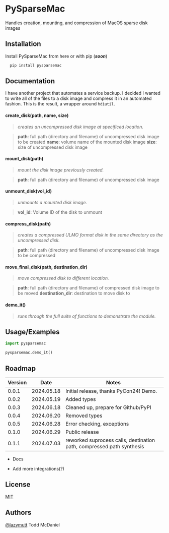 
# PySparseMac

Handles creation, mounting, and compression of MacOS sparse disk images
## Installation

Install PySparseMac from here or with pip (***soon***)

```bash
  pip install pysparsemac
```

## Documentation

I have another project that automates a service backup. I decided I wanted to write all of the files to a disk image and compress it in an automated fashion. This is the result, a wrapper around `hdiutil`.

#### create_disk(path, name, size)
>*creates an uncompressed disk image at specificed location.*

>**path**: full path (directory and filename) of uncompressed disk image to be created
>**name**: volume name of the mounted disk image
>**size**: size of uncompressed disk image

#### mount_disk(path)
>*mount the disk image previously created.*

>**path**: full path (directory and filename) of uncompressed disk image

#### unmount_disk(vol_id)
>*unmounts a mounted disk image.*

>**vol_id**: Volume ID of the disk to unmount

#### compress_disk(path)
>*creates a compressed ULMO format disk in the same directory as the uncompressed disk.*

>**path**: full path (directory and filename) of uncompressed disk image to be compressed

#### move_final_disk(path, destination_dir)
>*move compressed disk to different location.*

>**path**: full path (directory and filename) of compressed disk image to be moved
>**destination_dir**: destination to move disk to

#### demo_it()
>*runs through the full suite of functions to demonstrate the module.* 

## Usage/Examples

```python
import pysparsemac

pysparsemac.demo_it()
```


## Roadmap

Version | Date | Notes
------- | ---- | -----
0.0.1 | 2024.05.18 | Initial release, thanks PyCon24! Demo.
0.0.2 | 2024.05.19 | Added types
0.0.3 | 2024.06.18 | Cleaned up, prepare for Github/PyPI
0.0.4 | 2024.06.20 | Removed types
0.0.5 | 2024.06.28 | Error checking, exceptions
0.1.0 | 2024.06.29 | Public release
0.1.1 | 2024.07.03 | reworked suprocess calls, destination path, compressed path synthesis

- Docs

- Add more integrations(?)


## License

[MIT](https://choosealicense.com/licenses/mit/)


## Authors

[@lazymutt](https://www.github.com/lazymutt) Todd McDaniel

